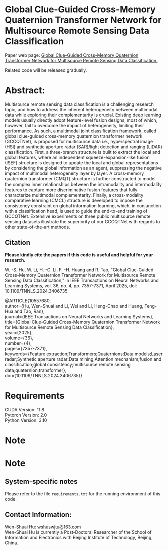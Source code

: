 # Global Clue-Guided Cross-Memory Quaternion Transformer Network for Multisource Remote Sensing Data Classification

Paper web page: [Global Clue-Guided Cross-Memory Quaternion Transformer Network for Multisource Remote Sensing Data Classification.](https://ieeexplore.ieee.org/document/10557680)

Related code will be released gradually.

# Abstract:

Multisource remote sensing data classification is a challenging research topic, and how to address the inherent heterogeneity between multimodal data while exploring their complementarity is crucial. Existing deep learning models usually directly adopt feature-level fusion designs, most of which, however, fail to overcome the impact of heterogeneity, limiting their performance. As such, a multimodal joint classification framework, called global clue-guided cross-memory quaternion transformer network (GCCQTNet), is proposed for multisource data i.e., hyperspectral image (HSI) and synthetic aperture radar (SAR)/light detection and ranging (LiDAR) classification. First, a three-branch structure is built to extract the local and global features, where an independent squeeze-expansion-like fusion (ISEF) structure is designed to update the local and global representations by considering the global information as an agent, suppressing the negative impact of multimodal heterogeneity layer by layer. A cross-memory quaternion transformer (CMQT) structure is further constructed to model the complex inner relationships between the intramodality and intermodality features to capture more discriminative fusion features that fully characterize multimodal complementarity. Finally, a cross-modality comparative learning (CMCL) structure is developed to impose the consistency constraint on global information learning, which, in conjunction with a classification head, is used to guide the end-to-end training of GCCQTNet. Extensive experiments on three public multisource remote sensing datasets illustrate the superiority of our GCCQTNet with regards to other state-of-the-art methods.


Citation
---------------------
**Please kindly cite the papers if this code is useful and helpful for your research.**

W. -S. Hu, W. Li, H. -C. Li, F. -H. Huang and R. Tao, "Global Clue-Guided Cross-Memory Quaternion Transformer Network for Multisource Remote Sensing Data Classification," in IEEE Transactions on Neural Networks and Learning Systems, vol. 36, no. 4, pp. 7357-7371, April 2025, doi: 10.1109/TNNLS.2024.3406735.

@ARTICLE{10557680,<br>
  author={Hu, Wen-Shuai and Li, Wei and Li, Heng-Chao and Huang, Feng-Hua and Tao, Ran},<br>
  journal={IEEE Transactions on Neural Networks and Learning Systems}, <br>
  title={Global Clue-Guided Cross-Memory Quaternion Transformer Network for Multisource Remote Sensing Data Classification}, <br>
  year={2025},<br>
  volume={36},<br>
  number={4},<br>
  pages={7357-7371},<br>
  keywords={Feature extraction;Transformers;Quaternions;Data models;Laser radar;Synthetic aperture radar;Data mining;Attention mechanism;fusion and classification;global consistency;multisource remote sensing data;quaternion;transformer},<br>
  doi={10.1109/TNNLS.2024.3406735}}

# Requirements

CUDA Version: 11.8 <br>
Pytorch Version: 2.0 <br>
Python Version: 3.10 <br>

# Note
# Note
System-specific notes
---------------------
Please refer to the file `requirements.txt` for the running environment of this code.

Contact Information:
--------------------

Wen-Shuai Hu: wshuswjtu@163.com<br>
Wen-Shuai Hu is currently a Post-Doctoral Researcher of the School of Information and Electronics with Beijing Institute of Technology, Beijing, China. 
